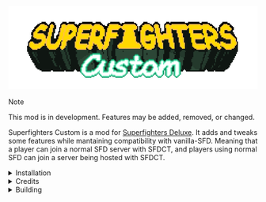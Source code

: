 <p align="center"><img src="./docs/gif/sfdct_title_loop.gif" alt="SFDCT Logo"/></p>

> [!NOTE]
> This mod is in development. Features may be added, removed, or changed.

Superfighters Custom is a mod for [Superfighters Deluxe](https://store.steampowered.com/app/855860/Superfighters_Deluxe). It adds and tweaks some features while mantaining compatibility with vanilla-SFD. Meaning that a player can join a normal SFD server with SFDCT, and players using normal SFD can join a server being hosted with SFDCT.

<details>

<summary>Installation</summary>
<br>

> [!CAUTION]
> SFDCT may get detected as a *malicious program*. This is a known problem.
>
> Do ***NOT*** download SFDCT from sources that are not [***THIS***](https://github.com/Liokindy/SFDCT/releases) official repository's releases.
>
> If you have doubts, you can manually review the source code and build SFDCT on your own PC.

1. **DOWNLOAD A RELEASE**

> [!IMPORTANT]
> SFDCT releases will ***only*** work in the SFD version specified for that release, any other version of SFD will ***not*** work

Extract the contents to Superfighters Deluxe's root folder.

2. **LAUNCH OPTIONS**

Inside Steam, go to Superfighters Deluxe's `Properties...` -> `LAUNCH OPTIONS` and copy these launch options:

<p><img src="./docs/png/installation_0.png" alt="Steam Launch Options"/></p>
    
    cmd /c "%command%\..\SFDCT.exe"

3. **OPEN SFD**

When you open Superfighters Deluxe, a console will open, inside you should see colored text.

<p><img src="./docs/png/installation_1.png" alt="SFDCT Console"/></p>

</details>

<details>

<summary>Credits</summary>

#### SFDCT

- Azure (Ideas)
- ElDou's1 (Ideas, Tester)
- Liokindy (Developer)
- Nult (Ideas)

#### SPECIAL THANKS
- Developers of [Superfighters Redux](https://github.com/Odex64/SFR)
- Original developers of [Superfighters Deluxe](https://mythologicinteractive.com/SuperfightersDeluxe)

</details>

<details>
<summary>Building</summary>

#### PREREQUISITES
- [Visual Studio](https://visualstudio.microsoft.com/) with ".NET Desktop development" and .NET Framework 4.7.2 SDK installed
- [dnSpy](https://github.com/dnSpyEx/dnSpy)

Clone the repository, or download the Source code.

Open its solution with Visual Studio. Wait for NuGet to install all dependencies. Right click on SFDCT's project and choose properties, change your configuration from `Active` to `All Configurations`

In the `Debug` section change your working directory to your SFD installation and external program to `SFDCT.exe`

> [!TIP]
> If you don't have a `SFDCT.exe` to select, create a dummy file and choose that. It will get replaced when you build the solution.

If you have installed SFD in a another directory or drive, you must modify `build.bat` as well. You need to change `SFD` variable with your actual installation path.

One last step is to create a `SFDCT` folder inside your Superfighters Deluxe installation, and manually copy `Core.dll` and `Content` folder from SFDCT solution to the newly created folder.

Now in Visual Studio try to build the solution, if you don't see any errors you're good to go!

You can open `Core.dll` with dnSpy in order to inspect SFD code. It is a slightly modified `Superfighters Deluxe.exe` assembly.

> [!TIP]
> You can learn how to write patches using this [Harmony guide](https://harmony.pardeike.net/articles/patching.html)
</details>
